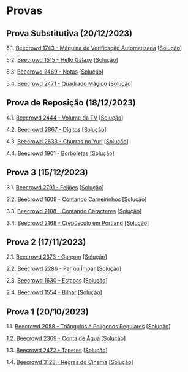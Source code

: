 # Provas

## Prova Substitutiva (20/12/2023)

5.1. [Beecrowd 1743 - Máquina de Verificação Automatizada](https://www.beecrowd.com.br/judge/pt/problems/view/1743) [[Solução](beecrowd_1743.py)]
   
5.2. [Beecrowd 1515 - Hello Galaxy](https://www.beecrowd.com.br/judge/pt/problems/view/1515) [[Solução](beecrowd_1515.py)]

5.3. [Beecrowd 2469 - Notas](https://www.beecrowd.com.br/judge/pt/problems/view/2469) [[Solução](beecrowd_2469.py)]

5.4. [Beecrowd 2471 - Quadrado Mágico](https://www.beecrowd.com.br/judge/pt/problems/view/2471) [[Solução](beecrowd_2471.py)]


## Prova de Reposição (18/12/2023)

4.1. [Beecrowd 2444 - Volume da TV](https://www.beecrowd.com.br/judge/pt/problems/view/2444) [[Solução](beecrowd_2444.py)]
   
4.2. [Beecrowd 2867 - Dígitos](https://www.beecrowd.com.br/judge/pt/problems/view/2867) [[Solução](beecrowd_2867.py)]

4.3. [Beecrowd 2633 - Churras no Yuri](https://www.beecrowd.com.br/judge/pt/problems/view/2633) [[Solução](../simulados/beecrowd_2633.py)]

4.4. [Beecrowd 1901 - Borboletas](https://www.beecrowd.com.br/judge/pt/problems/view/1901) [[Solução](beecrowd_1901.py)]


## Prova 3 (15/12/2023)

3.1. [Beecrowd 2791 - Feijões](https://www.beecrowd.com.br/judge/pt/problems/view/2791) [[Solução](beecrowd_2791.py)]
   
3.2. [Beecrowd 1609 - Contando Carneirinhos](https://www.beecrowd.com.br/judge/pt/problems/view/1609) [[Solução](beecrowd_1609.py)]

3.3. [Beecrowd 2108 - Contando Caracteres](https://www.beecrowd.com.br/judge/pt/problems/view/2108) [[Solução](beecrowd_2108.py)]

3.4. [Beecrowd 2168 - Crepúsculo em Portland](https://www.beecrowd.com.br/judge/pt/problems/view/2168) [[Solução](beecrowd_2168.py)]


## Prova 2 (17/11/2023)

2.1. [Beecrowd 2373 - Garçom](https://www.beecrowd.com.br/judge/pt/problems/view/2373) [[Solução](beecrowd_2373.py)]
   
2.2. [Beecrowd 2286 - Par ou Ímpar](https://www.beecrowd.com.br/judge/pt/problems/view/2286) [[Solução](beecrowd_2286.py)]

2.3. [Beecrowd 1630 - Estacas](https://www.beecrowd.com.br/judge/pt/problems/view/1630) [[Solução](beecrowd_1630.py)]

2.4. [Beecrowd 1554 - Bilhar](https://www.beecrowd.com.br/judge/pt/problems/view/1554) [[Solução](beecrowd_1554.py)]

## Prova 1 (20/10/2023)

1.1. [Beecrowd 2058 - Triângulos e Polígonos Regulares](https://www.beecrowd.com.br/judge/pt/problems/view/2058) [[Solução](beecrowd_2058.py)]
   
1.2. [Beecrowd 2369 - Conta de Água](https://www.beecrowd.com.br/judge/pt/problems/view/2369) [[Solução](beecrowd_2369.py)]

1.3. [Beecrowd 2472 - Tapetes](https://www.beecrowd.com.br/judge/pt/problems/view/2472) [[Solução](beecrowd_2472.py)]

1.4. [Beecrowd 3128 - Regras do Cinema](https://www.beecrowd.com.br/judge/pt/problems/view/3128) [[Solução](beecrowd_3128.py)]
